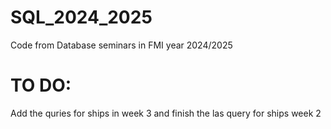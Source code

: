 # SQL_2024_2025
Code from Database seminars in FMI year 2024/2025

# TO DO:
Add the quries for ships in week 3 and finish the las query for ships week 2
